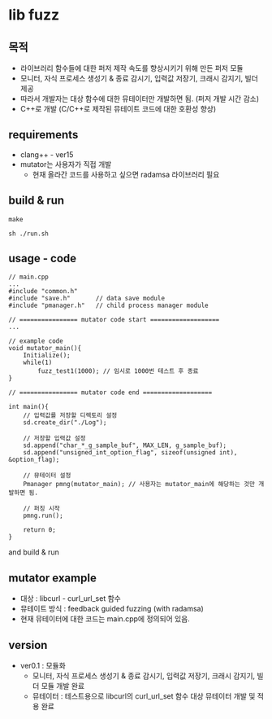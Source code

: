 # lib fuzz

## 목적
- 라이브러리 함수들에 대한 퍼저 제작 속도를 향상시키기 위해 만든 퍼저 모듈
- 모니터, 자식 프로세스 생성기 & 종료 감시기, 입력값 저장기, 크래시 감지기, 빌더 제공
- 따라서 개발자는 대상 함수에 대한 뮤테이터만 개발하면 됨. (퍼저 개발 시간 감소)
- C++로 개발 (C/C++로 제작된 뮤테이트 코드에 대한 호환성 향상)

## requirements
- clang++ - ver15
- mutator는 사용자가 직접 개발 
    - 현재 올라간 코드를 사용하고 싶으면 radamsa 라이브러리 필요

## build & run
```
make

sh ./run.sh
```

## usage - code
```
// main.cpp
...
#include "common.h"     
#include "save.h"       // data save module
#include "pmanager.h"   // child process manager module

// ================ mutator code start ===================
...

// example code
void mutator_main(){
    Initialize();
    while(1)
        fuzz_test1(1000); // 임시로 1000번 테스트 후 종료
}

// ================ mutator code end ===================

int main(){
    // 입력값를 저장할 디렉토리 설정
    sd.create_dir("./Log"); 

    // 저장할 입력값 설정
    sd.append("char_*_g_sample_buf", MAX_LEN, g_sample_buf);
    sd.append("unsigned_int_option_flag", sizeof(unsigned int), &option_flag);

    // 뮤테이터 설정
    Pmanager pmng(mutator_main); // 사용자는 mutator_main에 해당하는 것만 개발하면 됨.

    // 퍼징 시작
    pmng.run();

    return 0;
}
```
and build & run

## mutator example
- 대상 : libcurl - curl_url_set 함수
- 뮤테이트 방식 : feedback guided fuzzing (with radamsa)
- 현재 뮤테이터에 대한 코드는 main.cpp에 정의되어 있음.

## version
- ver0.1 : 모듈화
    - 모니터, 자식 프로세스 생성기 & 종료 감시기, 입력값 저장기, 크래시 감지기, 빌더 모듈 개발 완료
    - 뮤테이터 : 테스트용으로 libcurl의 curl_url_set 함수 대상 뮤테이터 개발 및 적용 완료

